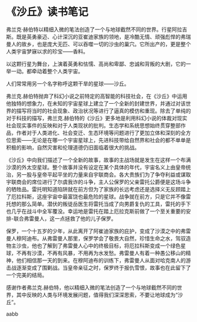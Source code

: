 # 《沙丘》读书笔记

弗兰克·赫伯特以精细入微的笔法创造了一个与地球截然不同的世界。行星阿拉吉斯。既是英勇豪迈、心计深沉的亚崔迪家族的领地，是冷酷无情、顽强彪悍的弗瑞曼人的故乡，也是庞大无匹、可以吞噬一切的沙虫的巢穴。它所出产的，更是整个人类宇宙梦寐以求的珍宝——香料。

以这颗行星为舞台，上演着英勇和怯懦、高尚和卑鄙、忠诚和背叛的大剧，它的一举一动。都牵动着整个人类宇宙。

人们常常用另一个名字称呼这颗干旱的星球——沙丘。

弗兰克.赫伯特抛弃了科幻小说之前特定的高智能的科技社会，在《沙丘》中运用他独特的想象力，在未知的宇宙星球上建立了一个全新的封建世界，并通过对该世界的描写将当时的社会现象、政治状况等进行了逼真的模仿和重现。除去了单纯的对于科技的描写，弗兰克.赫伯特的《沙丘》更多地是利用科幻小说的体裁对现实社会现实事件的反映和对于人类现状的批判。生态学和系统思想始终贯穿整部作品，作者对于人类进化、社会变迁、生态环境等问题进行了更加立体和深刻的全方位思索——无论是在哪一个宇宙星球上，先进科技带给自然界和社会的都不单单是积极的影响，自然灾害和伦理道德仍旧面临着很大的挑战。

《沙丘》中向我们描述了一个全新的故事，故事的主战场就是发生在这样一个布满沙漠的外太空星球。整个故事并没有设定在某个具体的年代，宇宙名义上由皇帝统治，另一股与皇帝平起平坐的力量来自宇联商会。各大贵族们为了争夺利益或谋取宇联商会的席位进行了尔虞我诈的斗争，主人公保罗的父亲雷托公爵便是这场斗争的牺牲品。雷托明知道陷阱就在前方但为了家族的长远考虑还是选择义无反顾踏上了厄拉科斯，这座宇宙中最富饶也最危险的星球。战争就在前方，只是它并不像雷托想的那么简单。潜伏的叛徒岳医生将雷托当成了向男爵复仇的工具，雷托的手下也几乎在战斗中全军覆没。幸运地是雷托在踏上厄拉克斯前做了一个至关重要的安排-联合弗雷曼人，这一点拯救了他的儿子保罗。

保罗，一个十五岁的少年，从此离开了阿崔迪家族的庇护，变成了沙漠之中的弗雷曼人穆阿迪布。从弗雷曼人那里，保罗学会了敬畏大自然，珍惜生命之水，驾驭造物主沙虫，他也了解到了弗雷曼人心中的终极目标，将厄拉科斯变成一个绿色星球，不再有沙漠，不再有风暴，不用再为水发愁。弗雷曼人有着一种愚公移山的精神，他们相信那一天的到来。在穆阿迪布的训练下，弗雷曼人从面对哈克南人的游击战逐渐变成了围剿战。当皇帝亲征之时，保罗终于报仇雪恨，故事也在此留下了一个完美的结局。

感谢作者弗兰克.赫伯特，他以精细入微的笔法创造了一个与地球截然不同的世界，其中反映的人类与环境发展问题，值得我们深深思索，不要让地球成为“沙丘”。





aabb
